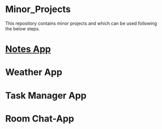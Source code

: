 # Minor_Projects
This repository contains minor projects and which can be used following the below steps.

# [Notes App](5_Notes_APP/README.md)


# Weather App


# Task Manager App


# Room Chat-App
